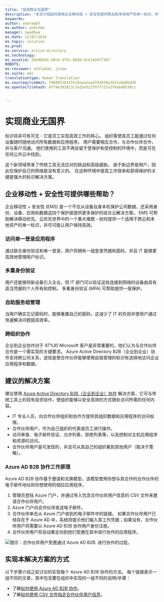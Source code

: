 ```yaml
---
title: "促成商业无国界"
description: "本文介绍如何使用企业移动性 + 安全性提供跨云和本地资产的单一标识，并利用 Azure Active Directory 中的工具让用户保持最高效率。"
keywords: 
author: andredm7
ms.author: andredm
manager: swadhwa
ms.date: 12/07/2016
ms.topic: solution
ms.prod: 
ms.service: active-directory
ms.technology: 
ms.assetid: 38e9802b-d8c0-4f5c-b89d-8ce1e04f7387
ROBOTS: 
ms.reviewer: atkladak, jsnow
ms.suite: ems
translationtype: Human Translation
ms.sourcegitcommit: fdb0852611551daaa2aad7d3839a3431abd8b445
ms.openlocfilehash: 8f79e391813c7a15e522f07ff27a2f6abd8536cc


---
```


# <a name="enable-business-without-borders"></a>实现商业无国界
标识并非可有可无 - 它是员工实现高效工作的核心。 组织需使其员工能通过任何设备随时随地访问所有数据和应用程序。 用户需要相互合作，与合作伙伴合作，并与客户沟通。 他们使用的工具不再驻留于受保护和受控制的环境中，而是可在任何公共云中找到。

这个新领域带来了传统工具无法应对的挑战和高级威胁。 由于新边界是用户，因此仅保护自己的网络是没有意义的。 在这种环境中提高工作效率和获得保护的关键是强大的标识解决方案。

## <a name="how-can-enterprise-mobility-security-help-you"></a>企业移动性 + 安全性可提供哪些帮助？
企业移动性 + 安全性 (EMS) 是一个不仅从设备自身本机保护公司数据，还采用身份、设备、应用和数据这四个保护层提供更多保护的综合云解决方案。 EMS 可帮助解决移动优先、云优先世界中的一个重大难题 - 如何提供一个适用于跨云和本地资产的单一标识，并尽可能让用户保持高效。

### <a name="access-to-single-sign-on-applications"></a>访问单一登录应用程序
通过联合身份验证和单一登录，用户将拥有一组登录凭据和密码，并且 IT 能够更高效地管理用户标识。
### <a name="multi-factor-authentication"></a>多重身份验证
用户还能够将新设备引入企业，但 IT 部门可以验证这些连接到网络的设备由具有适当凭据的个人所有和控制。 多重身份验证 (MFA) 可帮助提供一层保护。
### <a name="self-service-group-management"></a>自助服务组管理
当用户确实忘记密码时，能够重置自己的密码，这减少了 IT 的负担并使用户通过快速解决问题提高效率。
### <a name="cross-organization-collaboration"></a>跨组织协作
企业到企业协作对于 97%的 Microsoft 客户是非常重要的，他们认为与合作伙伴合作是一个需实现的关键要求。 Azure Active Directory B2B（企业到企业）协作支持跨公司关系，途径是使合作伙伴能够使用自我管理的标识有选择地访问企业应用程序和数据。

## <a name="recommended-solution"></a>建议的解决方案
建议使用 [Azure Active Directory B2B（企业到企业）协作](https://azure.microsoft.com/documentation/articles/active-directory-b2b-what-is-azure-ad-b2b/) 解决方案，它可与传统工具上的现有投资协作，使组织能够以安全高效的方式随处访问所需的任何内容。
- IT 专业人员，向合作伙伴组织和协作方提供其组织数据和应用程序的访问权限。
- 合作伙伴用户，作为自己组织的代表或员工进行操作。
- 访问审查、电子邮件验证、允许列表、拒绝列表等，以及控制对主机应用程序和资源的访问。
- 合作伙伴用户是可发现的，并且可从其自己的组织看到其他用户（取决于策略）。

### <a name="how-azure-ad-b2b-collaboration-works"></a>Azure AD B2B 协作工作原理

Azure AD B2B 协作基于邀请和兑换模型，该模型使用你想与其合作的合作伙伴的电子邮件地址和你想使用的相应应用程序。

1. 管理员登陆 Azure 门户，并通过导入包含合作伙伴用户信息的 CSV 文件来邀请合作伙伴用户。
2. Azure 门户向合作伙伴发送电子邮件。
3. 合作伙伴单击从 Azure 门户收到的电子邮件中的链接。 如果合作伙伴用户已经存在于 Azure AD 中，系统将提示他们输入其工作凭据；如果没有，合作伙伴用户将需要以 Azure AD B2B 协作用户身份注册。
4. 合作伙伴用户将自动重定向到他们受邀在其中进行协作的应用程序。

![图示：合作伙伴用户受邀通过 Azure AD B2B. 进行协作的过程。](./media/enable-business-without-borders/enable-business-without-borders-fig1.png)

## <a name="how-to-implement-this-solution"></a>实现本解决方案的方式
以下步骤介绍之前讨论的实现每个 Azure AD B2B 协作的方法。 每个链接表示一组不同的文章，其中包含要在组织中实现的一组不同的说明/步骤：
- 了解[如何使用 Azure AD B2B 协作](https://azure.microsoft.com/documentation/articles/active-directory-b2b-detailed-walkthrough/)。
- 了解[如何使用 CSV 文件指定合作伙伴用户信息](https://azure.microsoft.com/en-us/documentation/articles/active-directory-b2b-references-csv-file-format/)。



<!--HONumber=Dec16_HO2-->



